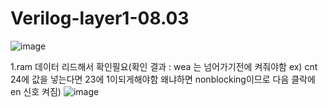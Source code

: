 # Verilog-layer1-08.03

![image](https://github.com/YunJoongChul/Verilog-layer1-08.03/assets/86291432/c0c4f201-c547-4ce5-88ec-51de25b80c9b)

1.ram 데이터 리드해서 확인필요(확인 결과 : wea 는  넘어가기전에 켜줘야함 
ex) cnt 24에 값을 넣는다면 23에 1이되게해야함 왜냐하면 nonblocking이므로 다음 클락에 en 신호 켜짐)
![image](https://github.com/YunJoongChul/Verilog-layer1-08.03/assets/86291432/65d3b9c5-3bd6-425a-8493-40c234f7ef93)

